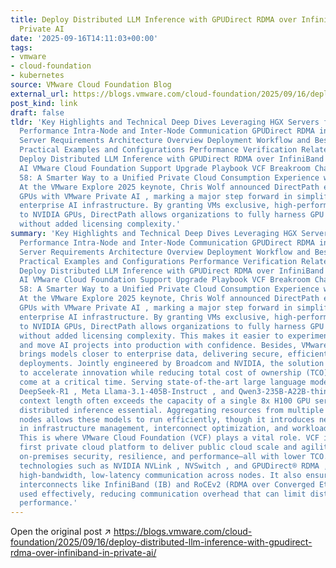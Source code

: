 ```yaml
---
title: Deploy Distributed LLM Inference with GPUDirect RDMA over InfiniBand in VMware
  Private AI
date: '2025-09-16T14:11:03+00:00'
tags:
- vmware
- cloud-foundation
- kubernetes
source: VMware Cloud Foundation Blog
external_url: https://blogs.vmware.com/cloud-foundation/2025/09/16/deploy-distributed-llm-inference-with-gpudirect-rdma-over-infiniband-in-private-ai/
post_kind: link
draft: false
tldr: 'Key Highlights and Technical Deep Dives Leveraging HGX Servers for Maximum
  Performance Intra-Node and Inter-Node Communication GPUDirect RDMA in VCF Determining
  Server Requirements Architecture Overview Deployment Workflow and Best Practices
  Practical Examples and Configurations Performance Verification Related Related Articles
  Deploy Distributed LLM Inference with GPUDirect RDMA over InfiniBand in VMware Private
  AI VMware Cloud Foundation Support Upgrade Playbook VCF Breakroom Chats Episode
  58: A Smarter Way to a Unified Private Cloud Consumption Experience with VCF 9.0
  At the VMware Explore 2025 keynote, Chris Wolf announced DirectPath enablement for
  GPUs with VMware Private AI , marking a major step forward in simplifying and scaling
  enterprise AI infrastructure. By granting VMs exclusive, high-performance access
  to NVIDIA GPUs, DirectPath allows organizations to fully harness GPU capabilities
  without added licensing complexity.'
summary: 'Key Highlights and Technical Deep Dives Leveraging HGX Servers for Maximum
  Performance Intra-Node and Inter-Node Communication GPUDirect RDMA in VCF Determining
  Server Requirements Architecture Overview Deployment Workflow and Best Practices
  Practical Examples and Configurations Performance Verification Related Related Articles
  Deploy Distributed LLM Inference with GPUDirect RDMA over InfiniBand in VMware Private
  AI VMware Cloud Foundation Support Upgrade Playbook VCF Breakroom Chats Episode
  58: A Smarter Way to a Unified Private Cloud Consumption Experience with VCF 9.0
  At the VMware Explore 2025 keynote, Chris Wolf announced DirectPath enablement for
  GPUs with VMware Private AI , marking a major step forward in simplifying and scaling
  enterprise AI infrastructure. By granting VMs exclusive, high-performance access
  to NVIDIA GPUs, DirectPath allows organizations to fully harness GPU capabilities
  without added licensing complexity. This makes it easier to experiment, prototype,
  and move AI projects into production with confidence. Besides, VMware Private AI
  brings models closer to enterprise data, delivering secure, efficient, and cost-effective
  deployments. Jointly engineered by Broadcom and NVIDIA, the solution empowers organizations
  to accelerate innovation while reducing total cost of ownership (TCO). These advancements
  come at a critical time. Serving state-of-the-art large language models (LLMs) like
  DeepSeek-R1 , Meta Llama-3.1-405B-Instruct , and Qwen3-235B-A22B-thinking at full
  context length often exceeds the capacity of a single 8x H100 GPU server, making
  distributed inference essential. Aggregating resources from multiple GPU-enabled
  nodes allows these models to run efficiently, though it introduces new challenges
  in infrastructure management, interconnect optimization, and workload scheduling.
  This is where VMware Cloud Foundation (VCF) plays a vital role. VCF is the industry’s
  first private cloud platform to deliver public cloud scale and agility while providing
  on-premises security, resilience, and performance—all with lower TCO. Leveraging
  technologies such as NVIDIA NVLink , NVSwitch , and GPUDirect® RDMA , VCF enables
  high-bandwidth, low-latency communication across nodes. It also ensures that network
  interconnects like InfiniBand (IB) and RoCEv2 (RDMA over Converged Ethernet) are
  used effectively, reducing communication overhead that can limit distributed inference
  performance.'
---
```

Open the original post ↗ https://blogs.vmware.com/cloud-foundation/2025/09/16/deploy-distributed-llm-inference-with-gpudirect-rdma-over-infiniband-in-private-ai/
